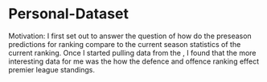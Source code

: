 # Personal-Dataset
Motivation:
I first set out to answer the question of how do the preseason predictions for ranking compare to the current season statistics of the current ranking. Once I started pulling data from the , I found that the more interesting data for me was the how the defence and offence ranking effect premier league standings.


